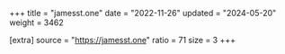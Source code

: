 +++
title = "jamesst.one"
date = "2022-11-26"
updated = "2024-05-20"
weight = 3462

[extra]
source = "https://jamesst.one"
ratio = 71
size = 3
+++
